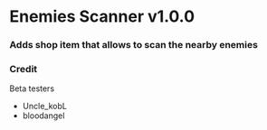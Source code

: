 # Enemies Scanner v1.0.0
### Adds shop item that allows to scan the nearby enemies

### Credit
Beta testers
* Uncle_kobL
* bloodangel